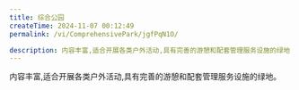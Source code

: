 ```yaml
---
title: 综合公园
createTime: 2024-11-07 00:12:49
permalink: /vi/ComprehensivePark/jgfPqN1O/

description: 内容丰富,适合开展各类户外活动,具有完善的游憩和配套管理服务设施的绿地
---
```


内容丰富,适合开展各类户外活动,具有完善的游憩和配套管理服务设施的绿地。